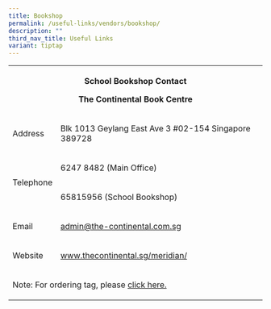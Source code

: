 ```yaml
---
title: Bookshop
permalink: /useful-links/vendors/bookshop/
description: ""
third_nav_title: Useful Links
variant: tiptap
---
```

<table style="minWidth: 50px">
<colgroup>
<col>
<col>
</colgroup>
<tbody>
<tr>
<th rowspan="1" colspan="2">
<p><strong>School Bookshop Contact</strong>
</p>
<p><strong>The Continental Book Centre</strong>
</p>
</th>
</tr>
<tr>
<td rowspan="1" colspan="1">
<p>Address</p>
</td>
<td rowspan="1" colspan="1">
<p>Blk 1013 Geylang East Ave 3 #02-154 Singapore 389728</p>
</td>
</tr>
<tr>
<td rowspan="2" colspan="1">
<p></p>
<p>Telephone</p>
</td>
<td rowspan="1" colspan="1">
<p>6247 8482 (Main Office)</p>
</td>
</tr>
<tr>
<td rowspan="1" colspan="1">
<p>65815956 (School Bookshop)</p>
</td>
</tr>
<tr>
<td rowspan="1" colspan="1">
<p>Email</p>
</td>
<td rowspan="1" colspan="1">
<p><a href="mailto:admin@the-continental.com.sg" rel="noopener noreferrer nofollow" target="_blank">admin@the-continental.com.sg</a>
</p>
</td>
</tr>
<tr>
<td rowspan="1" colspan="1">
<p>Website</p>
</td>
<td rowspan="1" colspan="1">
<p><a href="http://www.thecontinental.sg/meridian/" rel="noopener noreferrer nofollow" target="_blank">www.thecontinental.sg/meridian/</a>
</p>
</td>
</tr>
<tr>
<td rowspan="1" colspan="2">
<p>Note: For ordering tag, please <a href="https://thecontinental.sg/products/meridian-primary-uniform-name-tags" rel="noopener noreferrer nofollow" target="_blank">click here.</a>
</p>
</td>
</tr>
</tbody>
</table>
<p></p>
<p></p>